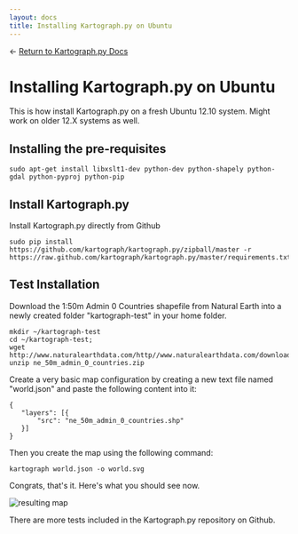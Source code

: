 ```yaml
---
layout: docs
title: Installing Kartograph.py on Ubuntu
---
```


← [Return to Kartograph.py Docs](/docs/kartograph.py/)

# Installing Kartograph.py on Ubuntu

This is how install Kartograph.py on a fresh Ubuntu 12.10 system. Might work on older 12.X systems as well.

## Installing the pre-requisites

    sudo apt-get install libxslt1-dev python-dev python-shapely python-gdal python-pyproj python-pip

## Install Kartograph.py

Install Kartograph.py directly from Github

    sudo pip install https://github.com/kartograph/kartograph.py/zipball/master -r https://raw.github.com/kartograph/kartograph.py/master/requirements.txt

## Test Installation

Download the 1:50m Admin 0 Countries shapefile from Natural Earth into a newly created folder "kartograph-test" in your home folder.

    mkdir ~/kartograph-test
    cd ~/kartograph-test;
    wget http://www.naturalearthdata.com/http//www.naturalearthdata.com/download/50m/cultural/ne_50m_admin_0_countries.zip
    unzip ne_50m_admin_0_countries.zip


Create a very basic map configuration by creating a new text file named "world.json" and paste the following content into it:

    {
       "layers": [{
           "src": "ne_50m_admin_0_countries.shp"
       }]
    }


Then you create the map using the following command:


    kartograph world.json -o world.svg


Congrats, that's it. Here's what you should see now.

![resulting map](http://new.tinygrab.com/f3aa221ede0ee6a8f06d0423a6e763d2526c9466a6.png)

There are more tests included in the Kartograph.py repository on Github.
